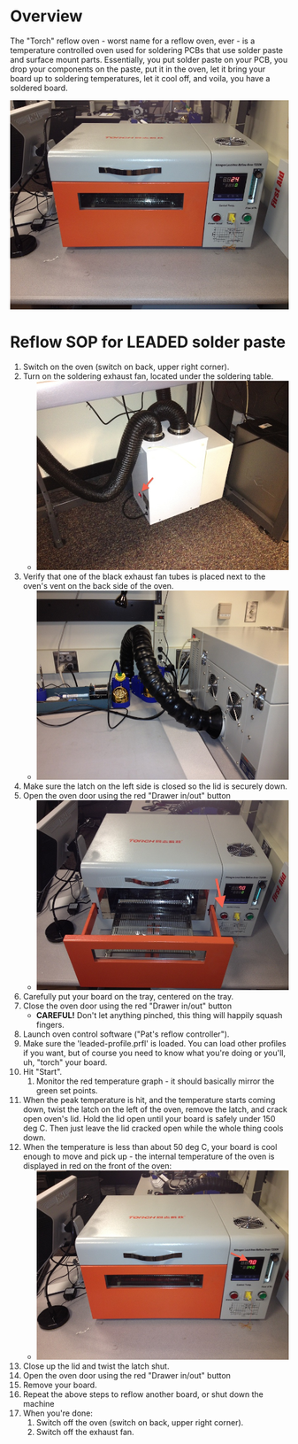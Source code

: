 # Overview

The "Torch" reflow oven - worst name for a reflow oven, ever - is a temperature controlled oven used for soldering PCBs that use solder paste and surface mount parts. Essentially, you put solder paste on your PCB, you drop your components on the paste, put it in the oven, let it bring your board up to soldering temperatures, let it cool off, and voila, you have a soldered board.

![Torch T200N+ Reflow Oven](images/Torch_ovenClosed_24C.JPG)

# Reflow SOP for LEADED solder paste

1. Switch on the oven (switch on back, upper right corner).
1. Turn on the soldering exhaust fan, located under the soldering table.
   - ![](images/Soldering_exhaustFan_on.JPG)
1. Verify that one of the black exhaust fan tubes is placed next to the oven's vent on the back side of the oven.
   - ![](images/Torch_exhaustSetup.JPG)
1. Make sure the latch on the left side is closed so the lid is securely down.
1. Open the oven door using the red "Drawer in/out" button
   - ![](images/Torch_ovenOpened_70C.JPG)
1. Carefully put your board on the tray, centered on the tray.
1. Close the oven door using the red "Drawer in/out" button
   - **CAREFUL!** Don't let anything pinched, this thing will happily squash fingers.
1. Launch oven control software ("Pat's reflow controller").
1. Make sure the 'leaded-profile.prfl' is loaded. You can load other profiles if you want, but of course you need to know what you're doing or you'll, uh, "torch" your board.
1. Hit "Start".
   1. Monitor the red temperature graph - it should basically mirror the green set points.
1. When the peak temperature is hit, and the temperature starts coming down, twist the latch on the left of the oven, remove the latch, and crack open oven's lid. Hold the lid open until your board is safely under 150 deg C. Then just leave the lid cracked open while the whole thing cools down.
1. When the temperature is less than about 50 deg C, your board is cool enough to move and pick up - the internal temperature of the oven is displayed in red on the front of the oven:
    - ![](images/Torch_ovenClosed_70C.JPG)
1. Close up the lid and twist the latch shut.
1. Open the oven door using the red "Drawer in/out" button
1. Remove your board.
1. Repeat the above steps to reflow another board, or shut down the machine
1. When you're done:
   1. Switch off the oven (switch on back, upper right corner).
   1. Switch off the exhaust fan.

